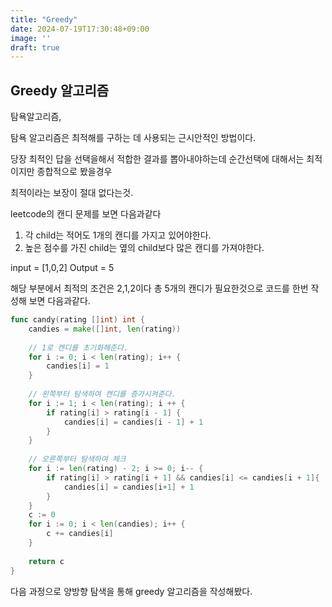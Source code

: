 ```yaml
---
title: "Greedy"
date: 2024-07-19T17:30:48+09:00
image: ''
draft: true
---
```


## Greedy 알고리즘 

탐욕알고리즘, 

탐욕 알고리즘은 최적해를 구하는 데 사용되는 근시안적인 방법이다.

당장 최적인 답을 선택을해서 적합한 결과를 뽑아내야하는데 순간선택에 대해서는 최적이지만 종합적으로 봤을경우

최적이라는 보장이 절대 없다는것.

leetcode의 캔디 문제를 보면 다음과같다

1. 각 child는 적어도 1개의 캔디를 가지고 있어야한다.
2. 높은 점수를 가진 child는 옆의 child보다 많은 캔디를 가져야한다.

input = [1,0,2]
Output = 5

해당 부분에서 최적의 조건은 2,1,2이다 
총 5개의 캔디가 필요한것으로 코드를 한번 작성해 보면 다음과같다.

```go
func candy(rating []int) int {
	candies = make([]int, len(rating))
	
	// 1로 캔디를 초기화해준다.
	for i := 0; i < len(rating); i++ {
	    candies[i] = 1
    }
	
	// 왼쪽부터 탐색하여 캔디를 증가시켜준다.
	for i := 1; i < len(rating); i ++ {
	    if rating[i] > rating[i - 1] {
			candies[i] = candies[i - 1] + 1
        }	
    }
	
	// 오른쪽부터 탐색하여 체크
	for i := len(rating) - 2; i >= 0; i-- {
	    if rating[i] > rating[i + 1] && candies[i] <= candies[i + 1]{
			candies[i] = candies[i+1] + 1
        }
    }
	c := 0
	for i := 0; i < len(candies); i++ {
	    c += candies[i]	
    }
	
	return c
}
```

다음 과정으로 양방향 탐색을 통해 greedy 알고리즘을 작성해봤다.
